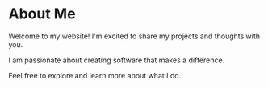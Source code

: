 # About Me

Welcome to my website! I'm excited to share my projects and thoughts with you.

I am passionate about creating software that makes a difference.

Feel free to explore and learn more about what I do.
